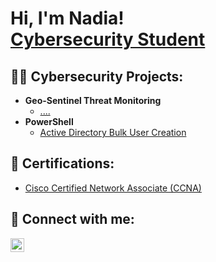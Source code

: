 <h1>Hi, I'm Nadia! <br/><a href="https://github.com/Nadia987"></a> <a href="https://www.linkedin.com/in/nadiaferdous/">Cybersecurity Student</a>

<h2>👨‍💻 Cybersecurity Projects:</h2>

- <b>Geo-Sentinel Threat Monitoring</b>
  - [....](https://github.com/)
- <b>PowerShell</b>
  - [Active Directory Bulk User Creation](https://github.com/nferdou/ActiveDirectoryAutomation)

<h2>📄 Certifications:</h2>

  - [Cisco Certified Network Associate (CCNA)](https://drive.google.com/file/d/1nUtzDzqZ7xHf5sCvRH809SXKLPE8kXHX/view?usp=drive_link)


<h2> 🤳 Connect with me:</h2>

[<img align="left" alt="NadiaFerdous | LinkedIn" width="22px" src="https://cdn.jsdelivr.net/npm/simple-icons@v3/icons/linkedin.svg" />][linkedin]

[linkedin]: https://linkedin.com/in/nadiaferdous

<!--
**joshmadakor1/joshmadakor1** is a ✨ _special_ ✨ repository because its `README.md` (this file) appears on your GitHub profile.

Here are some ideas to get you started:

- 🔭 I’m currently working on ...
- 🌱 I’m currently learning ...
- 👯 I’m looking to collaborate on ...
- 🤔 I’m looking for help with ...
- 💬 Ask me about ...
- 📫 How to reach me: ...
- 😄 Pronouns: ...
- ⚡ Fun fact: ...
-->

<!--
**Nadia987/Nadia987** is a ✨ _special_ ✨ repository because its `README.md` (this file) appears on your GitHub profile.

Here are some ideas to get you started:

- 🔭 I’m currently working on ...
- 🌱 I’m currently learning ...
- 👯 I’m looking to collaborate on ...
- 🤔 I’m looking for help with ...
- 💬 Ask me about ...
- 📫 How to reach me: ...
- 😄 Pronouns: ...
- ⚡ Fun fact: ...
-->
